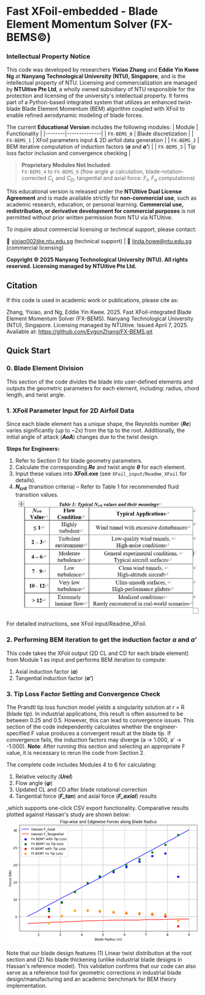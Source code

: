 # Fast XFoil-embedded - Blade Element Momentum Solver (FX-BEMS©)

### Intellectual Property Notice
This code was developed by researchers **Yixiao Zhang** and **Eddie Yin Kwee Ng** at **Nanyang Technological University (NTU), Singapore**, and is the intellectual property of NTU. Licensing and commercialization are managed by **NTUitive Pte Ltd**, a wholly owned subsidiary of NTU responsible for the protection and licensing of the university's intellectual property. It forms part of a Python-based integrated system that utilizes an enhanced twist-blade Blade Element Momentum (BEM) algorithm coupled with XFoil to enable refined aerodynamic modeling of blade forces.

The current **Educational Version** includes the following modules:
| Module | Functionality |
|--------|--------------|
| `FX-BEMS_0` | Blade discretization |
| `FX-BEMS_1` | XFoil parameters input & 2D airfoil data generation |
| `FX-BEMS_2` | BEM iterative computation of induction factors (***a*** and ***a'***) |
| `FX-BEMS_3` | Tip loss factor inclusion and convergence checking |

> **Proprietary Modules Not Included**:  
> `FX-BEMS_4` to `FX-BEMS_6` (flow angle $φ$ calculation, blade-rotation-corrected $C_L$ and $C_D$, tangential and axial force: $F_t$, $F_a$ computations)

This educational version is released under the **NTUitive Dual License Agreement** and is made available strictly for **non-commercial use**, such as academic research, education, or personal learning. **Commercial use, redistribution, or derivative development for commercial purposes** is not permitted without prior written permission from NTU via NTUitive.

To inquire about commercial licensing or technical support, please contact:

📧 [yixiao002@e.ntu.edu.sg](mailto:yixiao002@e.ntu.edu.sg) (technical support) | 📧 [linda.howe@ntu.edu.sg](mailto:linda.howe@ntu.edu.sg) (commercial licensing)

**Copyright © 2025 Nanyang Technological University (NTU). All rights reserved. Licensing managed by NTUitive Pte Ltd.**

## Citation
If this code is used in academic work or publications, please cite as:

Zhang, Yixiao, and Ng, Eddie Yin Kwee. 2025. Fast XFoil-integrated Blade Element Momentum Solver (FX-BEMS). Nanyang Technological University (NTU), Singapore. Licensing managed by NTUitive. Issued April 7, 2025. Available at: https://github.com/EygonZhang/FX-BEMS.git

## Quick Start
### 0. Blade Element Division
This section of the code divides the blade into user-defined elements and outputs the geometric parameters for each element, including:
radius, chord length, and twist angle.
 
### 1. XFoil Parameter Input for 2D Airfoil Data
Since each blade element has a unique shape, the Reynolds number (***Re***) varies significantly (up to ~2x) from the tip to the root. Additionally, the initial angle of attack (***AoA***) changes due to the twist design.

**Steps for Engineers:**
 1. Refer to Section 0 for blade geometry parameters.
 2. Calculate the corresponding ***Re*** and twist angle ***θ*** for each element.
 3. Input these values into **XFoil.exe** (see ```XFoil_input/Readme_XFoil``` for details).
 4. **$N_{crit}$** (transition criteria) – Refer to Table 1 for recommended fluid transition values.
![Typical Ncrit values and their meanings](https://raw.githubusercontent.com/EygonZhang/FX-BEMS/main/figures/Ncrit%20reference%20table.png)

For detailed instructions, see XFoil input/Readme_XFoil.

### 2.  Performing BEM iteration to get the induction factor ***a*** and ***a'***
This code takes the XFoil output (2D CL and CD for each blade element) from Module 1 as input and performs BEM iteration to compute:

 1. Axial induction factor (***a***)
 2. Tangential induction factor (***a'***)

### 3. Tip Loss Factor Setting and Convergence Check
The Prandtl tip loss function model yields a singularity solution at r = R (blade tip). In industrial applications, this result is often assumed to be between 0.25 and 0.5. However, this can lead to convergence issues. This section of the code independently calculates whether the engineer-specified F value produces a convergent result at the blade tip. If convergence fails, the induction factors may diverge (a → 1.000, a' → -1.000).
**Note**: After running this section and selecting an appropriate F value, it is necessary to rerun the code from Section 2.

The complete code includes Modules 4 to 6 for calculating: 
 1. Relative velocity (***Urel***)
 2. Flow angle (***φ***)
 3. Updated CL and CD after blade rotational correction
 4. Tangential force (***F_tan***) and axial force (***F_axial***) results

,which supports one-click CSV export functionality. Comparative results plotted against Hassan's study are shown below:
![Force result comparison with Hassan w/o BEM correction!](https://github.com/EygonZhang/FX-BEMS/blob/main/results/Example%20blade_results.png)

Note that our blade design features (1) Linear twist distribution at the root section and (2) No blade thickening (unlike industrial blade designs in Hassan's reference model). This validation confirms that our code can also serve as a reference tool for geometric corrections in industrial blade design/manufacturing and an academic benchmark for BEM theory implementation.




